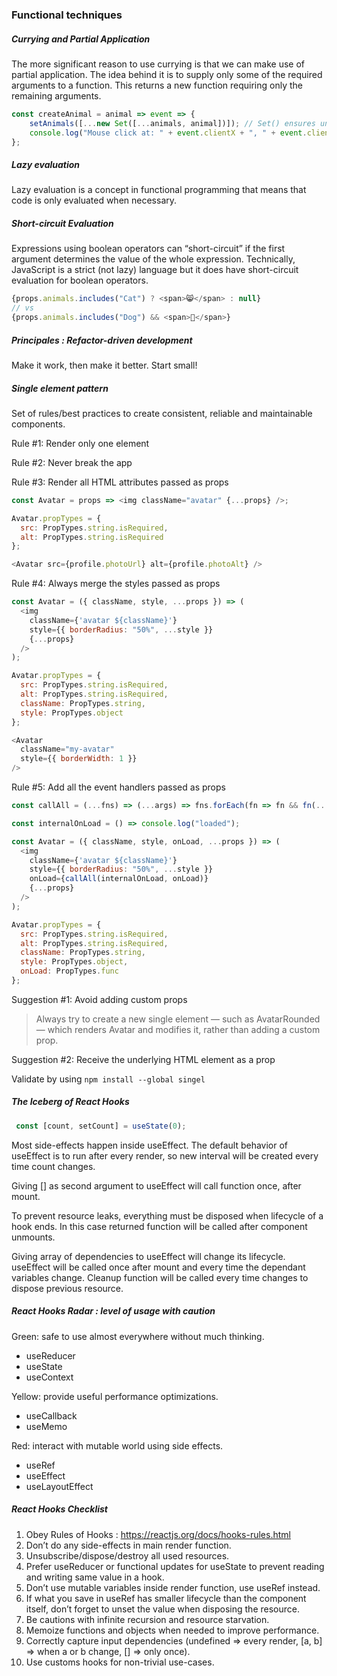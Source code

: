 ### Functional techniques

##### Currying and Partial Application

The more significant reason to use currying is that we can make use of partial application. The idea behind it is to supply only some of the required arguments to a function. This returns a new function requiring only the remaining arguments.

```javascript
const createAnimal = animal => event => {
    setAnimals([...new Set([...animals, animal])]); // Set() ensures uniqueness
    console.log("Mouse click at: " + event.clientX + ", " + event.clientY);
};
```

##### Lazy evaluation

Lazy evaluation is a concept in functional programming that means that code is only evaluated when necessary. 

##### Short-circuit Evaluation

Expressions using boolean operators can “short-circuit” if the first argument determines the value of the whole expression. Technically, JavaScript is a strict (not lazy) language but it does have short-circuit evaluation for boolean operators. 

```javascript
{props.animals.includes("Cat") ? <span>😸</span> : null}
// vs
{props.animals.includes("Dog") && <span>🐶</span>}
```

##### Principales : Refactor-driven development

Make it work, then make it better. Start small!

##### Single element pattern

Set of rules/best practices to create consistent, reliable and maintainable components.

Rule #1: Render only one element

Rule #2: Never break the app

Rule #3: Render all HTML attributes passed as props

```javascript
const Avatar = props => <img className="avatar" {...props} />;

Avatar.propTypes = {
  src: PropTypes.string.isRequired,
  alt: PropTypes.string.isRequired
};

<Avatar src={profile.photoUrl} alt={profile.photoAlt} />
```

Rule #4: Always merge the styles passed as props

```javascript
const Avatar = ({ className, style, ...props }) => (
  <img 
    className={'avatar ${className}'}
    style={{ borderRadius: "50%", ...style }}
    {...props} 
  />
);

Avatar.propTypes = {
  src: PropTypes.string.isRequired,
  alt: PropTypes.string.isRequired,
  className: PropTypes.string,
  style: PropTypes.object
};

<Avatar
  className="my-avatar"
  style={{ borderWidth: 1 }}
/>
```

Rule #5: Add all the event handlers passed as props

```javascript
const callAll = (...fns) => (...args) => fns.forEach(fn => fn && fn(...args));

const internalOnLoad = () => console.log("loaded");

const Avatar = ({ className, style, onLoad, ...props }) => (
  <img 
    className={'avatar ${className}'}
    style={{ borderRadius: "50%", ...style }}
    onLoad={callAll(internalOnLoad, onLoad)}
    {...props} 
  />
);

Avatar.propTypes = {
  src: PropTypes.string.isRequired,
  alt: PropTypes.string.isRequired,
  className: PropTypes.string,
  style: PropTypes.object,
  onLoad: PropTypes.func
};
```

Suggestion #1: Avoid adding custom props

> Always try to create a new single element — such as AvatarRounded — which renders Avatar and modifies it, rather than adding a custom prop.

Suggestion #2: Receive the underlying HTML element as a prop

> 

Validate by using `npm install --global singel`

##### The Iceberg of React Hooks

```javascript
 const [count, setCount] = useState(0);
```

Most side-effects happen inside useEffect. The default behavior of useEffect is to run after every render, so new interval will be created every time count changes. 

Giving [] as second argument to useEffect will call function once, after mount. 

To prevent resource leaks, everything must be disposed when lifecycle of a hook ends. In this case returned function will be called after component unmounts.

Giving array of dependencies to useEffect will change its lifecycle. useEffect will be called once after mount and every time the dependant variables change. Cleanup function will be called every time changes to dispose previous resource.

##### React Hooks Radar : level of usage with caution

Green: safe to use almost everywhere without much thinking.

- useReducer
- useState
- useContext

Yellow:  provide useful performance optimizations.

- useCallback
- useMemo

Red: interact with mutable world using side effects.

- useRef
- useEffect
- useLayoutEffect

##### React Hooks Checklist

1. Obey Rules of Hooks : https://reactjs.org/docs/hooks-rules.html 
2. Don’t do any side-effects in main render function.
3. Unsubscribe/dispose/destroy all used resources.
4. Prefer useReducer or functional updates for useState to prevent reading and writing same value in a hook.
5. Don’t use mutable variables inside render function, use useRef instead.
6. If what you save in useRef has smaller lifecycle than the component itself, don’t forget to unset the value when disposing the resource.
7. Be cautions with infinite recursion and resource starvation.
8. Memoize functions and objects when needed to improve performance.
9. Correctly capture input dependencies (undefined => every render, [a, b] => when a or b change, [] => only once).
10. Use customs hooks for non-trivial use-cases.